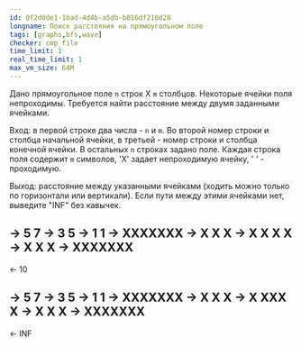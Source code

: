 ```yaml
---
id: 0f2d0de1-1bad-4d4b-a5db-b016df216d28
longname: Поиск расстояния на прямоугольном поле
tags: [graphs,bfs,wave]
checker: cmp_file
time_limit: 1
real_time_limit: 1
max_vm_size: 64M
---
```


Дано прямоугольное поле `n` строк X `m` столбцов. Некоторые ячейки поля непроходимы. Требуется найти расстояние между двумя заданными ячейками.

Вход: в первой строке два числа - `n` и `m`. Во второй номер строки и столбца начальной ячейки, в третьей - номер строки и столбца конечной ячейки. В остальных `n` строках задано поле. Каждая строка поля содержит `m` символов, 'X' задает непроходимую ячейку, ' ' - проходимую.

Выход: расстояние между указанными ячейками (ходить можно только по горизонтали или вертикали). Если пути между этими ячейками нет, выведите "INF" без кавычек.

-> 5 7
-> 3 5
-> 1 1
-> XXXXXXX
-> X X   X
-> X X X X
-> X   X X
-> XXXXXXX
--
<- 10


-> 5 7
-> 3 5
-> 1 1
-> XXXXXXX
-> X X   X
-> X XXX X
-> X   X X
-> XXXXXXX
--
<- INF

